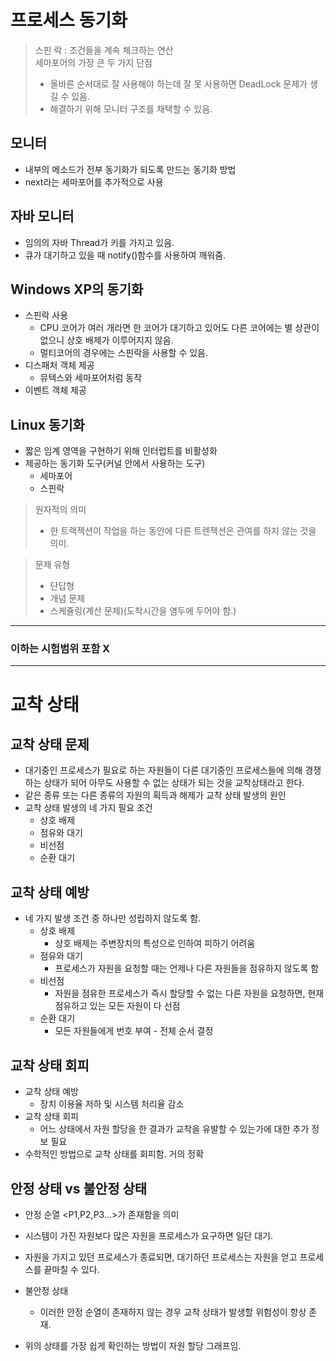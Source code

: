 # 프로세스 동기화

> 스핀 락 : 조건들을 계속 체크하는 연산  
> 세마포어의 가장 큰 두 가지 단점
> - 올바른 순서대로 잘 사용해야 하는데 잘 못 사용하면 DeadLock 문제가 생길 수 있음.  
> - 해결하기 위해 모니터 구조를 채택할 수 있음.

## 모니터
- 내부의 메소드가 전부 동기화가 되도록 만드는 동기화 방법
- next라는 세마포어를 추가적으로 사용

## 자바 모니터
- 임의의 자바 Thread가 키를 가지고 있음.
- 큐가 대기하고 있을 때 notify()함수를 사용하여 깨워줌.

## Windows XP의 동기화
- 스핀락 사용
  - CPU 코어가 여러 개라면 한 코어가 대기하고 있어도 다른 코어에는 별 상관이 없으니 상호 배제가 이루어지지 않음.
  - 멀티코어의 경우에는 스핀락을 사용할 수 있음.
- 디스패처 객체 제공
  - 뮤텍스와 세마포어처럼 동작
- 이벤트 객체 제공

## Linux 동기화
- 짧은 임계 영역을 구현하기 위해 인터럽트를 비활성화
- 제공하는 동기화 도구(커널 안에서 사용하는 도구)
  - 세마포어
  - 스핀락

> 원자적의 의미
> - 한 트랙젝션이 작업을 하는 동안에 다른 트렌잭션은 관여를 하지 않는 것을 의미.

> 문제 유형
> - 단답형
> - 개념 문제
> - 스케쥴링(계산 문제)(도착시간을 염두에 두어야 함.)

---
### 이하는 시험범위 포함 X
---


# 교착 상태
## 교착 상태 문제
- 대기중인 프로세스가 필요로 하는 자원들이 다른 대기중인 프로세스들에 의해 경쟁하는 상태가 되어 아무도 사용할 수 없는 상태가 되는 것을 교착상태라고 한다.
- 같은 종류 또는 다른 종류의 자원의 획득과 해제가 교착 상태 발생의 원인
- 교착 상태 발생의 네 가지 필요 조건
  - 상호 배제
  - 점유와 대기
  - 비선점
  - 순환 대기

## 교착 상태 예방
- 네 가지 발생 조건 중 하나만 성립하지 않도록 함.
  -   상호 배제
      -   상호 배제는 주변장치의 특성으로 인하여 피하기 어려움
  -   점유와 대기
      -   프로세스가 자원을 요청할 때는 언제나 다른 자원들을 점유하지 않도록 함
  - 비선점
    - 자원을 점유한 프로세스가 즉시 할당할 수 없는 다른 자원을 요청하면, 현재 점유하고 있는 모든 자원이 다 선점
  - 순환 대기 
    - 모든 자원들에게 번호 부여 - 전체 순서 결정

## 교착 상태 회피
- 교착 상태 예방
  - 장치 이용율 저하 및 시스템 처리율 감소
- 교착 상태 회피
  - 어느 상태에서 자원 할당을 한 결과가 교착을 유발할 수 있는가에 대한 추가 정보 필요
- 수학적인 방법으로 교착 상태를 회피함. 거의 정확

## 안정 상태 vs 불안정 상태
- 안정 순열 <P1,P2,P3...>가 존재함을 의미
- 시스템이 가진 자원보다 많은 자원을 프로세스가 요구하면 일단 대기.
- 자원을 가지고 있던 프로세스가 종료되면, 대기하던 프로세스는 자원을 얻고 프로세스를 끝마칠 수 있다.

- 불안정 상태
  - 이러한 안정 순열이 존재하지 않는 경우 교착 상태가 발생할 위험성이 항상 존재.

- 위의 상태를 가장 쉽게 확인하는 방법이 자원 할당 그래프임.
